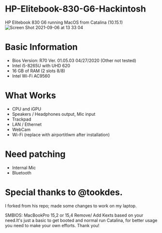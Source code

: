 # HP-Elitebook-830-G6-Hackintosh
HP Elitebook 830 G6 running MacOS from Catalina (10.15.1)
![Screen Shot 2021-09-06 at 13 33 04](https://user-images.githubusercontent.com/38579777/132171534-dbd9e851-36cd-40c1-9675-9a0c189e4e0f.png)

# Basic Information
- Bios Version: R70 Ver. 01.05.03 04/27/2020 (Other not tested)
- Intel i5-8265U with UHD 620
- 16 GB of RAM (2 slots 8/8)
- Intel Wi-Fi AC9560

# What Works
- CPU and iGPU
- Speakers / Headphones output, Mic input
- Trackpad 
- LAN / Ethernet
- WebCam
- Wi-Fi (replace with airportitlwm after installation)

# Need patching
- Internal Mic
- Bluetooth

# Special thanks to @tookdes.
I forked from his repo; made some changes to work on my laptop.

SMBIOS: MacBookPro 15,2 or 15,4
Remove/ Add Kexts based on your need.It's just a basic to get booted and normal run Catalina, for better usage you need to make your own efforts.
Thank you!
